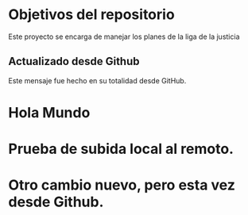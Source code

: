 # Objetivos del repositorio

Este proyecto se encarga de manejar los planes de la liga de la justicia

## Actualizado desde Github
Este mensaje fue hecho en su totalidad desde GitHub.

# Hola Mundo

# Prueba de subida local al remoto.

# Otro cambio nuevo, pero esta vez desde Github.

